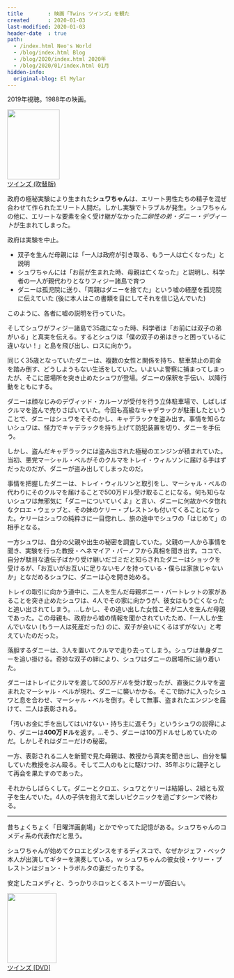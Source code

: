 ```yaml
---
title        : 映画「Twins ツインズ」を観た
created      : 2020-01-03
last-modified: 2020-01-03
header-date  : true
path:
  - /index.html Neo's World
  - /blog/index.html Blog
  - /blog/2020/index.html 2020年
  - /blog/2020/01/index.html 01月
hidden-info:
  original-blog: El Mylar
---
```


2019年視聴。1988年の映画。

<div class="ad-amazon">
  <div class="ad-amazon-image">
    <a href="https://www.amazon.co.jp/dp/B00I7LRBJ2?tag=neos21-22&amp;linkCode=osi&amp;th=1&amp;psc=1">
      <img src="https://m.media-amazon.com/images/I/51jJWy+hmxL._SL160_.jpg" width="120" height="160">
    </a>
  </div>
  <div class="ad-amazon-info">
    <div class="ad-amazon-title">
      <a href="https://www.amazon.co.jp/dp/B00I7LRBJ2?tag=neos21-22&amp;linkCode=osi&amp;th=1&amp;psc=1">ツインズ (吹替版)</a>
    </div>
  </div>
</div>

政府の極秘実験により生まれた**シュワちゃん**は、エリート男性たちの精子を混ぜ合わせて作られたエリート人間だ。しかし実験でトラブルが発生。シュワちゃんの他に、エリートな要素を全く受け継がなかった*二卵性の弟・ダニー・デヴィート*が生まれてしまった。

政府は実験を中止。

- 双子を生んだ母親には「一人は政府が引き取る、もう一人は亡くなった」と説明
- シュワちゃんには「お前が生まれた時、母親は亡くなった」と説明し、科学者の一人が親代わりとなりフィジー諸島で育つ
- ダニーは孤児院に送り、「両親はダニーを捨てた」という嘘の経歴を孤児院に伝えていた (後に本人はこの書類を目にしてそれを信じ込んでいた)

このように、各者に嘘の説明を行っていた。

そしてシュワがフィジー諸島で35歳になった時、科学者は「お前には双子の弟がいる」と真実を伝える。するとシュワは「僕の双子の弟はきっと困っているに違いない！」と島を飛び出し、ロスに向かう。

同じく35歳となっていたダニーは、複数の女性と関係を持ち、駐車禁止の罰金を踏み倒す、どうしようもない生活をしていた。いよいよ警察に捕まってしまったが、そこに居場所を突き止めたシュワが登場。ダニーの保釈を手伝い、以降行動をともにする。

ダニーは顔なじみのデヴィッド・カルーソが受付を行う立体駐車場で、しばしばクルマを盗んで売りさばいていた。今回も高級なキャデラックが駐車したということで、ダニーはシュワをそそのかし、キャデラックを盗み出す。事情を知らないシュワは、怪力でキャデラックを持ち上げて防犯装置を切り、ダニーを手伝う。

しかし、盗んだキャデラックには盗み出された極秘のエンジンが積まれていた。当初、悪党マーシャル・ベルがそのクルマをトレイ・ウィルソンに届ける手はずだったのだが、ダニーが盗み出してしまったのだ。

事情を把握したダニーは、トレイ・ウィルソンと取引をし、マーシャル・ベルの代わりにそのクルマを届けることで500万ドル受け取ることになる。何も知らないシュワは無邪気に「ダニーについていくよ」と言い、ダニーに何故かベタ惚れなクロエ・ウェッブと、その妹のケリー・プレストンも付いてくることになった。ケリーはシュワの純粋さに一目惚れし、旅の途中でシュワの「はじめて」の相手となる。

一方シュワは、自分の父親や出生の秘密を調査していた。父親の一人から事情を聞き、実験を行った教授・ヘネマイア・パーノフから真相を聞き出す。ココで、自分が駄目な遺伝子ばかり受け継いだゴミだと知らされたダニーはショックを受けるが、「お互いがお互いに足りないモノを持っている・僕らは家族じゃないか」となだめるシュワに、ダニーは心を開き始める。

トレイの取引に向かう道中に、二人を生んだ母親ボニー・バートレットの家があることを突き止めたシュワは、4人でその家に向かうが、彼女はもう亡くなったと追い出されてしまう。…しかし、その追い出した女性こそが二人を生んだ母親であった。この母親も、政府から嘘の情報を聞かされていたため、「一人しか生んでいない (もう一人は死産だった) のに、双子が会いにくるはずがない」と考えていたのだった。

落胆するダニーは、3人を置いてクルマで走り去ってしまう。シュワは単身ダニーを追い掛ける。奇妙な双子の絆により、シュワはダニーの居場所に辿り着いた。

ダニーはトレイにクルマを渡して*500万ドル*を受け取ったが、直後にクルマを盗まれたマーシャル・ベルが現れ、ダニーに襲いかかる。そこで助けに入ったシュワと息を合わせ、マーシャル・ベルを倒す。そして無事、盗まれたエンジンを届けて、二人は表彰される。

「汚いお金に手を出してはいけない・持ち主に返そう」というシュワの説得により、ダニーは**400万ドル**を返す。…そう、ダニーは100万ドルせしめていたのだ。しかしそれはダニーだけの秘密。

一方、表彰される二人を新聞で見た母親は、教授から真実を聞き出し、自分を騙していた教授をぶん殴る。そして二人のもとに駆けつけ、35年ぶりに親子として再会を果たすのであった。

それからしばらくして。ダニーとクロエ、シュワとケリーは結婚し、2組とも双子を生んでいた。4人の子供を抱えて楽しいピクニックを過ごすシーンで終わる。

---

昔ちょくちょく「日曜洋画劇場」とかでやってた記憶がある。シュワちゃんのコメディ系の代表作だと思う。

シュワちゃんが始めてクロエとダンスをするディスコで、なぜかジェフ・ベック本人が出演してギターを演奏している。ｗ シュワちゃんの彼女役・ケリー・プレストンはジョン・トラボルタの妻だったりする。

安定したコメディと、うっかりホロッとくるストーリーが面白い。

<div class="ad-amazon">
  <div class="ad-amazon-image">
    <a href="https://www.amazon.co.jp/dp/B006QJSTD4?tag=neos21-22&amp;linkCode=osi&amp;th=1&amp;psc=1">
      <img src="https://m.media-amazon.com/images/I/51jpUZbB6FL._SL160_.jpg" width="113" height="160">
    </a>
  </div>
  <div class="ad-amazon-info">
    <div class="ad-amazon-title">
      <a href="https://www.amazon.co.jp/dp/B006QJSTD4?tag=neos21-22&amp;linkCode=osi&amp;th=1&amp;psc=1">ツインズ [DVD]</a>
    </div>
  </div>
</div>
